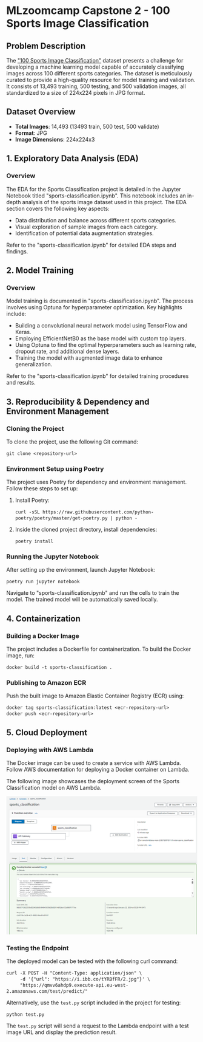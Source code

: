 # MLzoomcamp Capstone 2 - 100 Sports Image Classification

## Problem Description

The ["100 Sports Image Classification"](https://www.kaggle.com/datasets/gpiosenka/sports-classification/data) dataset presents a challenge for developing a machine learning model capable of accurately classifying images across 100 different sports categories. The dataset is meticulously curated to provide a high-quality resource for model training and validation. It consists of 13,493 training, 500 testing, and 500 validation images, all standardized to a size of 224x224 pixels in JPG format. 

## Dataset Overview

- **Total Images**: 14,493 (13493 train, 500 test, 500 validate)
- **Format**: JPG
- **Image Dimensions**: 224x224x3

## 1. Exploratory Data Analysis (EDA)

### Overview
The EDA for the Sports Classification project is detailed in the Jupyter Notebook titled "sports-classification.ipynb". This notebook includes an in-depth analysis of the sports image dataset used in this project. The EDA section covers the following key aspects:

- Data distribution and balance across different sports categories.
- Visual exploration of sample images from each category.
- Identification of potential data augmentation strategies.

Refer to the "sports-classification.ipynb" for detailed EDA steps and findings.

## 2. Model Training

### Overview
Model training is documented in "sports-classification.ipynb". The process involves using Optuna for hyperparameter optimization. Key highlights include:

- Building a convolutional neural network model using TensorFlow and Keras.
- Employing EfficientNetB0 as the base model with custom top layers.
- Using Optuna to find the optimal hyperparameters such as learning rate, dropout rate, and additional dense layers.
- Training the model with augmented image data to enhance generalization.

Refer to the "sports-classification.ipynb" for detailed training procedures and results.

## 3. Reproducibility & Dependency and Environment Management

### Cloning the Project
To clone the project, use the following Git command:
```
git clone <repository-url>
```

### Environment Setup using Poetry
The project uses Poetry for dependency and environment management. Follow these steps to set up:

1. Install Poetry:
   ```
   curl -sSL https://raw.githubusercontent.com/python-poetry/poetry/master/get-poetry.py | python -
   ```
2. Inside the cloned project directory, install dependencies:
   ```
   poetry install
   ```

### Running the Jupyter Notebook
After setting up the environment, launch Jupyter Notebook:
```
poetry run jupyter notebook
```
Navigate to "sports-classification.ipynb" and run the cells to train the model. The trained model will be automatically saved locally.

## 4. Containerization

### Building a Docker Image
The project includes a Dockerfile for containerization. To build the Docker image, run:
```
docker build -t sports-classification .
```

### Publishing to Amazon ECR
Push the built image to Amazon Elastic Container Registry (ECR) using:
```
docker tag sports-classification:latest <ecr-repository-url>
docker push <ecr-repository-url>
```

## 5. Cloud Deployment

### Deploying with AWS Lambda
The Docker image can be used to create a service with AWS Lambda. Follow AWS documentation for deploying a Docker container on Lambda.

The following image showcases the deployment screen of the Sports Classification model on AWS Lambda.

![AWS-Lambda](/images/lambda.png)



### Testing the Endpoint
The deployed model can be tested with the following curl command:
```
curl -X POST -H "Content-Type: application/json" \
     -d '{"url": "https://i.ibb.co/tYRBfFR/2.jpg"}' \
     "https://qmvv6ahdp9.execute-api.eu-west-2.amazonaws.com/test/predict/"
```

Alternatively, use the `test.py` script included in the project for testing:
```
python test.py
```

The `test.py` script will send a request to the Lambda endpoint with a test image URL and display the prediction result.

